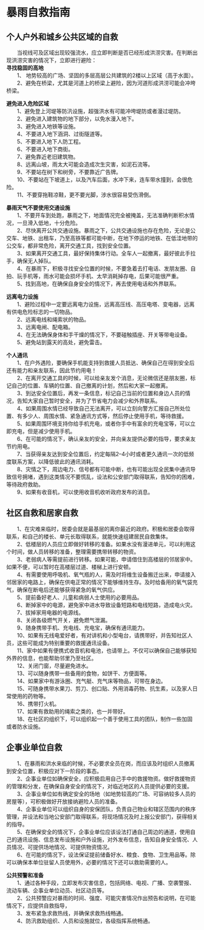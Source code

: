 # 暴雨自救指南  

## 个人户外和城乡公共区域的自救  
&emsp;&emsp;当视线可及区域出现较强流水，应立即判断是否已经形成洪涝灾害。在判断出现洪涝灾害的情况下，立即进行避险：  
**寻找稳固的高地**  
&emsp;&emsp;1、 地势较高的广场、坚固的多层高层公共建筑的2楼以上区域（高于水面）。  
&emsp;&emsp;2、避免在桥梁，尤其是河道上的桥梁上避险，因为河道形成洪涝可能会冲垮桥梁。  
  
**避免进入危险区域**  
&emsp;&emsp;1、避免登上河堤等防汛设施，超强洪水有可能冲垮堤防或者漫过堤防。  
&emsp;&emsp;2、避免进入建筑物的地下部分，以免水漫入地下。  
&emsp;&emsp;3、避免进入地铁等设施。  
&emsp;&emsp;4、不要进入地下涵洞、过街隧道等。  
&emsp;&emsp;5、不要进入地下人防工程。  
&emsp;&emsp;6、不要进入地下商街。  
&emsp;&emsp;7、避免靠近老旧建筑物。  
&emsp;&emsp;8、远离山坡，雨太大可能会造成次生灾害，如泥石流等。  
&emsp;&emsp;9、不要站在树下和树旁，不要靠近广告牌。  
&emsp;&emsp;10、不要站在下坡道上，以及汽车后面，水冲下来，连车带水撞到，会很危险。  
&emsp;&emsp;11、不要穿拖鞋凉鞋，更不要光脚，涉水很容易受伤滑倒。  
  
**暴雨天气不要使用交通设施**  
&emsp;&emsp;1、不要开车到处跑，暴雨之下，地面情况完全被掩盖，无法准确判断积水情况，一旦滑入低地，十分危险。  
&emsp;&emsp;2、尽快离开公共交通设施。暴雨之下，公共交通设施也存在危险，无论是公交车、地铁、出租车，乃至高铁等都可能中断，在地下停运的地铁、在低洼地带的公交车，都非常危险，离开交通工具，找到安全位置。  
&emsp;&emsp;3、如果离开交通工具，最好保持集体行动。全车人一起撤离，最好彼此手拉手，确保无人掉队。  
&emsp;&emsp;4、在暴雨下，积极寻找安全位置的时候，不要急着去打电话、发朋友圈、自拍、玩手机等，雨水可能会损坏手机、太早消耗掉存电，后果可能很严重。  
&emsp;&emsp;5、找到高地，在确保自身安全的情况下，再去使用电话和外界联系。  
  
**远离电力设施**  
&emsp;&emsp;1、避险过程中一定要远离电力设施，远离高压线、高压电塔、变电器，远离有供电危险标志的一切物品。  
&emsp;&emsp;2、远离电线和绳索状的物品。  
&emsp;&emsp;3、远离电闸、配电箱。  
&emsp;&emsp;4、在无法确保身体和手干燥的情况下，不要碰触插座、开关等带电设备。  
&emsp;&emsp;5、避免站到露天的高处，避免雷击。  
  
**个人通讯**  
&emsp;&emsp;1、在户外遇险，要确保手机能支持到救援人员抵达、确保自己在得到安全后还有能力和亲友联系，因此节约用电！  
&emsp;&emsp;2、在离开交通工具的时候，可以给亲友发个消息，无论微信还是朋友圈，标记自己的位置、车辆的位置、自己撤离的计划，然后和大家一起撤离。  
&emsp;&emsp;3、到达安全位置后，再发一条信息，标记自己当前的位置和身边人员的情况，告知大家自己暂时安全，并为了节省电力会减少和外界联系。  
&emsp;&emsp;4、如果周围水情已经导致自己无法离开，可以立刻向警方汇报自己所处位置、有多少人、周围水情、紧急通讯方式等，然后停止使用手机，等待救援。  
&emsp;&emsp;5、如果周围环境支持你给手机充电，或者你手中有富余的充电宝等，可以立即充电，但是减少使用手机。  
&emsp;&emsp;6、在可能的情况下，确认亲友的安全，并向亲友提供必要的指导，要求亲友节约用电。  
&emsp;&emsp;7、当获得亲友达到安全位置后，约定每隔2–4小时或者更久通讯一次的低频度联系方案，以降低彼此的通讯消耗。  
&emsp;&emsp;8、灾情之下，周边电力、信号都有可能中断，也有可能出现全民集中通讯导致信号拥堵，遇到这类情况不要慌乱，设法和公安部门取得联系，告知你的困难，等待政府救助。  
&emsp;&emsp;9、如果有收音机，可以使用收音机收听政府发布的消息。  
  
## 社区自救和居家自救  
&emsp;&emsp;1、在灾难来临时，居委会就是最基层的离你最近的政府。积极和居委会取得联系，和自己的楼长、单元长取得联系，就能快速组建居民自救集体。  
&emsp;&emsp;2、低楼层的人员应立即做好转移的准备。如果水没有漫进单元，可以利用这个时间，做人员转移的准备，整理需要携带转移的物资。  
&emsp;&emsp;3、老弱病人等需提前进行转移。如果可能，申请借住到高楼层的邻居家中。如果不便，可以暂时在高楼层过道、楼梯上进行安顿。  
&emsp;&emsp;4、有需要使用呼吸机、氧气瓶的人，需及时将维生设备搬迁出来，申请接入邻居家的电路上，确保在供电正常的情况下能够维持生存。及时给备用的氧气袋充气，确保在断电后还能够获得紧急的氧气供应。  
&emsp;&emsp;5、提前备好老人、儿童和病弱人士使用的必要用品。  
&emsp;&emsp;6、断掉家中的电源，避免家中进水导致设备短路和电线短路，造成电火灾。  
&emsp;&emsp;7、拔掉家用电器的电源线。  
&emsp;&emsp;8、关闭各级燃气开关，避免燃气泄漏。  
&emsp;&emsp;9、随身携带手机、充电线、充电宝，确保有通讯能力。  
&emsp;&emsp;10、如果有无线电爱好者，有对讲机和小型电台，请携带好，并告知社区人员，这些可能成为特别重要的救援通讯设备。  
&emsp;&emsp;11、家中如果有便携式收音机和电池，也请带上。不仅可以确保自己能够获知外界的信息，也能帮助邻里乃至社区。  
&emsp;&emsp;12、关闭门窗，尽量避免进水。  
&emsp;&emsp;13、可以随身携带一些备用的食物，如饼干、方便面等。  
&emsp;&emsp;14、如果家中有游泳圈、充气艇、充气床等物品，可带在身边。  
&emsp;&emsp;15、可随身携带水果刀、剪刀、创口贴、外用消毒药物、抗生素，以及家人日常使用的药物等。  
&emsp;&emsp;16、携带打火机。  
&emsp;&emsp;17、如果有救助用的绳索之类的，也一并带好。  
&emsp;&emsp;18、在社区的组织下，可以组织起一个善于使用工具的团队，制作一些加固或者防水设施。  
  
## 企事业单位自救  
&emsp;&emsp;1、在暴雨和洪水来临的时候，不必要求全员在岗，而应该及时组织人员撤离到安全位置，积极应对下一阶段的事态。  
&emsp;&emsp;2、企事业单位如确保安全，应积极启用自己手中的救援物资。做好救援物资的管理和分发，在确保自身安全的情况下，对临近地区的人员提供必要的支援。  
&emsp;&emsp;3、企事业单位如有确定安全的场地（如地势较高的广场、可容纳较多人员的房屋等），可积极做好开放接纳避险人员的准备。  
&emsp;&emsp;4、企事业单位可以组织自身的安保团队，负责自己物业和辖区范围内的秩序管理，并设法和当地公安部门取得联系，将现场情况及时上报公安部门，获得相关的指导。  
&emsp;&emsp;5、在确保安全的情况下，企事业单位应该设法打通自己周边的通道，使用自己的通讯设施、信息发布设施和户外设施，对外发布信息，告知自身安全情况、人员情况、可提供场地情况、可提供物资情况。  
&emsp;&emsp;6、在可能的情况下，设法保证提前储备好水、粮食、食物、卫生用品等。除可以确保本单位驻留人员使用外，必要的情况下还可以救助需要的人。  
  
**公共预警和准备**  
&emsp;&emsp;1、通过各种手段，立即发布灾害信息，包括网络、电视、广播、空袭警报、流动车辆、企事业单位动员、社区动员等。  
&emsp;&emsp;2、公共预警应对暴雨的时间、强度、可能灾害情况作出预告和说明，在可能情况下，应提供自救指导，  
&emsp;&emsp;3、发布紧急求救热线，并确保求救热线畅通。  
&emsp;&emsp;4、防汛救助组织、人员和设施就位，各级指挥系统畅通。  